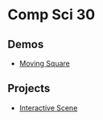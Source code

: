 # Comp Sci 30

## Demos
- [Moving Square](moving_square)

## Projects
- [Interactive Scene](interactive_scene)

